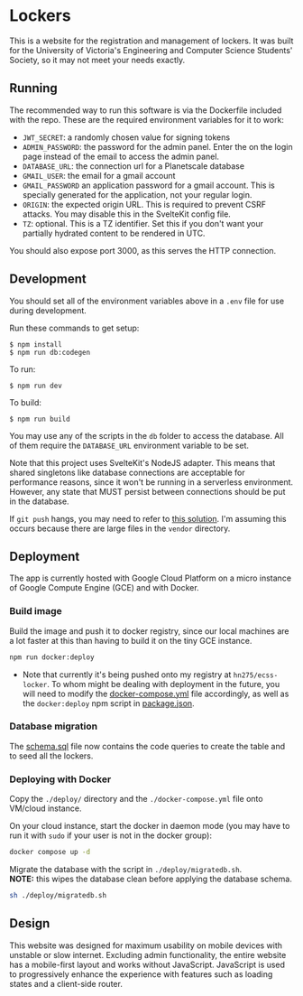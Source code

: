 # Lockers

This is a website for the registration and management of lockers. It was built for the University of Victoria's Engineering and Computer Science Students' Society, so it may not meet your needs exactly.

## Running

The recommended way to run this software is via the Dockerfile included with the repo. These are the required environment variables for it to work:

- `JWT_SECRET`: a randomly chosen value for signing tokens
- `ADMIN_PASSWORD`: the password for the admin panel. Enter the on the login page instead of the email to access the admin panel.
- `DATABASE_URL`: the connection url for a Planetscale database
- `GMAIL_USER`: the email for a gmail account
- `GMAIL_PASSWORD` an application password for a gmail account. This is specially generated for the application, not your regular login.
- `ORIGIN`: the expected origin URL. This is required to prevent CSRF attacks. You may disable this in the SvelteKit config file.
- `TZ`: optional. This is a TZ identifier. Set this if you don't want your partially hydrated content to be rendered in UTC.

You should also expose port 3000, as this serves the HTTP connection.

## Development

You should set all of the environment variables above in a `.env` file for use during development.

Run these commands to get setup:

```console
$ npm install
$ npm run db:codegen
```

To run:

```console
$ npm run dev
```

To build:

```console
$ npm run build
```

You may use any of the scripts in the `db` folder to access the database. All of them require the `DATABASE_URL` environment variable to be set.

Note that this project uses SvelteKit's NodeJS adapter. This means that shared singletons like database connections are acceptable for performance reasons, since it won't be running in a serverless environment. However, any state that MUST persist between connections should be put in the database.

If `git push` hangs, you may need to refer to [this solution](https://stackoverflow.com/a/68711337). I'm assuming this occurs because there are large files in the `vendor` directory.

## Deployment

The app is currently hosted with Google Cloud Platform on a micro instance of Google Compute
Engine (GCE) and with Docker.

### Build image

Build the image and push it to docker registry, since our local machines are a lot faster at
this than having to build it on the tiny GCE instance.

```sh
npm run docker:deploy
```

- Note that currently it's being pushed onto my registry at `hn275/ecss-locker`. To whom might
  be dealing with deployment in the future, you will need to modify the
  [docker-compose.yml](./docker-compose.yml) file accordingly, as well as the `docker:deploy`
  npm script in [package.json](./package.json).

### Database migration

The [schema.sql](./db/schema.sql) file now contains the code queries to create the table and to seed
all the lockers.

### Deploying with Docker

Copy the `./deploy/` directory and the `./docker-compose.yml` file onto VM/cloud instance.

On your cloud instance, start the docker in daemon mode (you may have to run it with `sudo` if your
user is not in the docker group):

```sh
docker compose up -d
```

Migrate the database with the script in `./deploy/migratedb.sh`.\
**NOTE:** this wipes the database clean before applying the database schema.

```sh
sh ./deploy/migratedb.sh
```

## Design

This website was designed for maximum usability on mobile devices with unstable or slow internet. Excluding admin functionality, the entire website has a mobile-first layout and works without JavaScript. JavaScript is used to progressively enhance the experience with features such as loading states and a client-side router.
